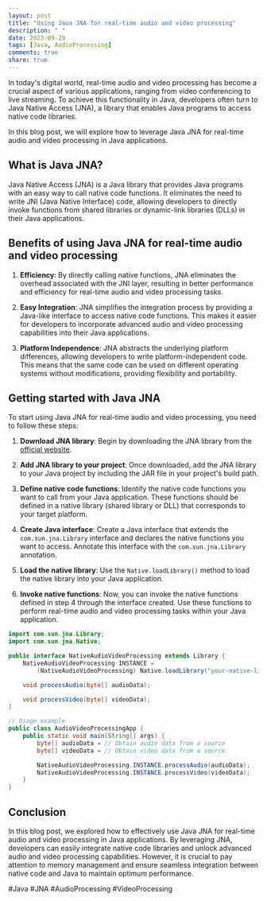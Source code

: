 ```yaml
---
layout: post
title: "Using Java JNA for real-time audio and video processing"
description: " "
date: 2023-09-29
tags: [Java, AudioProcessing]
comments: true
share: true
---
```


In today's digital world, real-time audio and video processing has become a crucial aspect of various applications, ranging from video conferencing to live streaming. To achieve this functionality in Java, developers often turn to Java Native Access (JNA), a library that enables Java programs to access native code libraries.

In this blog post, we will explore how to leverage Java JNA for real-time audio and video processing in Java applications.

## What is Java JNA?

Java Native Access (JNA) is a Java library that provides Java programs with an easy way to call native code functions. It eliminates the need to write JNI (Java Native Interface) code, allowing developers to directly invoke functions from shared libraries or dynamic-link libraries (DLLs) in their Java applications.

## Benefits of using Java JNA for real-time audio and video processing

1. **Efficiency**: By directly calling native functions, JNA eliminates the overhead associated with the JNI layer, resulting in better performance and efficiency for real-time audio and video processing tasks.

2. **Easy Integration**: JNA simplifies the integration process by providing a Java-like interface to access native code functions. This makes it easier for developers to incorporate advanced audio and video processing capabilities into their Java applications.

3. **Platform Independence**: JNA abstracts the underlying platform differences, allowing developers to write platform-independent code. This means that the same code can be used on different operating systems without modifications, providing flexibility and portability.

## Getting started with Java JNA

To start using Java JNA for real-time audio and video processing, you need to follow these steps:

1. **Download JNA library**: Begin by downloading the JNA library from the [official website](https://github.com/java-native-access/jna).

2. **Add JNA library to your project**: Once downloaded, add the JNA library to your Java project by including the JAR file in your project's build path.

3. **Define native code functions**: Identify the native code functions you want to call from your Java application. These functions should be defined in a native library (shared library or DLL) that corresponds to your target platform.

4. **Create Java interface**: Create a Java interface that extends the `com.sun.jna.Library` interface and declares the native functions you want to access. Annotate this interface with the `com.sun.jna.Library` annotation.

5. **Load the native library**: Use the `Native.loadLibrary()` method to load the native library into your Java application.

6. **Invoke native functions**: Now, you can invoke the native functions defined in step 4 through the interface created. Use these functions to perform real-time audio and video processing tasks within your Java application.

```java
import com.sun.jna.Library;
import com.sun.jna.Native;

public interface NativeAudioVideoProcessing extends Library {
    NativeAudioVideoProcessing INSTANCE = 
        (NativeAudioVideoProcessing) Native.loadLibrary("your-native-library", NativeAudioVideoProcessing.class);

    void processAudio(byte[] audioData);

    void processVideo(byte[] videoData);
}

// Usage example
public class AudioVideoProcessingApp {
    public static void main(String[] args) {
        byte[] audioData = // Obtain audio data from a source
        byte[] videoData = // Obtain video data from a source

        NativeAudioVideoProcessing.INSTANCE.processAudio(audioData);
        NativeAudioVideoProcessing.INSTANCE.processVideo(videoData);
    }
}
```

## Conclusion

In this blog post, we explored how to effectively use Java JNA for real-time audio and video processing in Java applications. By leveraging JNA, developers can easily integrate native code libraries and unlock advanced audio and video processing capabilities. However, it is crucial to pay attention to memory management and ensure seamless integration between native code and Java to maintain optimum performance.

#Java #JNA #AudioProcessing #VideoProcessing